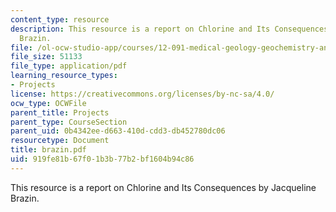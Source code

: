 ```yaml
---
content_type: resource
description: This resource is a report on Chlorine and Its Consequences by Jacqueline
  Brazin.
file: /ol-ocw-studio-app/courses/12-091-medical-geology-geochemistry-an-exposure-january-iap-2006/919fe81b67f01b3b77b2bf1604b94c86_brazin.pdf
file_size: 51133
file_type: application/pdf
learning_resource_types:
- Projects
license: https://creativecommons.org/licenses/by-nc-sa/4.0/
ocw_type: OCWFile
parent_title: Projects
parent_type: CourseSection
parent_uid: 0b4342ee-d663-410d-cdd3-db452780dc06
resourcetype: Document
title: brazin.pdf
uid: 919fe81b-67f0-1b3b-77b2-bf1604b94c86
---
```

This resource is a report on Chlorine and Its Consequences by Jacqueline Brazin.